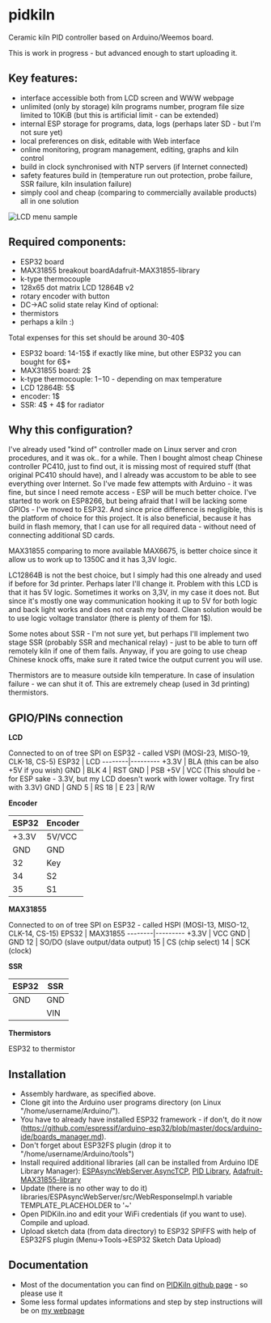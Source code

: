 # pidkiln
Ceramic kiln PID controller based on Arduino/Weemos board.

This is work in progress - but advanced enough to start uploading it.

## Key features:
- interface accessible both from LCD screen and WWW webpage
- unlimited (only by storage) kiln programs number, program file size limited to 10KiB (but this is artificial limit - can be extended)
- internal ESP storage for programs, data, logs (perhaps later SD - but I'm not sure yet)
- local preferences on disk, editable with Web interface
- online monitoring, program management, editing, graphs and kiln control
- build in clock synchronised with NTP servers (if Internet connected)
- safety features build in (temperature run out protection, probe failure, SSR failure, kiln insulation failure)
- simply cool and cheap (comparing to commercially available products) all in one solution

![LCD menu sample](https://raw.githubusercontent.com/Saur0o0n/pidkiln/master/Documentation/images/PIDKiln_LCD_sample.png)

## Required components:
- ESP32 board
- MAX31855 breakout boardAdafruit-MAX31855-library
- k-type thermocouple
- 128x65 dot matrix LCD 12864B v2
- rotary encoder with button
- DC->AC solid state relay
Kind of optional:
- thermistors
- perhaps a kiln :)

Total expenses for this set should be around 30-40$
- ESP32 board: 14-15$ if exactly like mine, but other ESP32 you can bought for 6$+
- MAX31855 board: 2$
- k-type thermocouple: 1$-10$ - depending on max temperature
- LCD 12864B: 5$
- encoder: 1$
- SSR: 4$ + 4$ for radiator

## Why this configuration?

I've already used "kind of" controller made on Linux server and cron procedures, and it was ok.. for a while. Then I bought almost cheap Chinese controller PC410, just to find out, it is missing most of required stuff (that original PC410 should have), and I already was accustom to be able to see everything over Internet.
So I've made few attempts with Arduino - it was fine, but since I need remote access - ESP will be much better choice. I've started to work on ESP8266, but being afraid that I will be lacking some GPIOs - I've moved to ESP32. And since price difference is negligible, this is the platform of choice for this project.
It is also beneficial, because it has build in flash memory, that I can use for all required data - without need of connecting additional SD cards.

MAX31855 comparing to more available MAX6675, is better choice since it allow us to work up to 1350C and it has 3,3V logic.

LC12864B is not the best choice, but I simply had this one already and used if before for 3d printer. Perhaps later I'll change it. Problem with this LCD is that it has 5V logic. Sometimes it works on 3,3V, in my case it does not. But since it's mostly one way communication hooking it up to 5V for both logic and back light works and does not crash my board. Clean solution would be to use logic voltage translator (there is plenty of them for 1$).

Some notes about SSR - I'm not sure yet, but perhaps I'll implement two stage SSR (probably SSR and mechanical relay) - just to be able to turn off remotely kiln if one of them fails. Anyway, if you are going to use cheap Chinese knock offs, make sure it rated twice the output current you will use.

Thermistors are to measure outside kiln temperature. In case of insulation failure - we can shut it of. This are extremely cheap (used in 3d printing) thermistors.

## GPIO/PINs connection

**LCD**

Connected to on of tree SPI on ESP32 - called VSPI (MOSI-23, MISO-19, CLK-18, CS-5)
ESP32	| LCD
--------|---------
+3.3V	| BLA (this can be also +5V if you wish)
GND	| BLK
4	| RST
GND	| PSB
+5V	| VCC (This should be - for ESP sake - 3.3V, but my LCD doesn't work with lower voltage. Try first with 3.3V)
GND	| GND
5	| RS
18	| E
23	| R/W

**Encoder**

ESP32	| Encoder
--------|---------
+3.3V	| 5V/VCC
GND	| GND
32	| Key
34	| S2
35	| S1

**MAX31855**

Connected to on of tree SPI on ESP32 - called HSPI (MOSI-13, MISO-12, CLK-14, CS-15)
EPS32	| MAX31855
--------|---------
+3.3V	| VCC
GND	| GND
12	| SO/DO (slave output/data output)
15	| CS (chip select)
14	| SCK (clock)

**SSR**

ESP32	| SSR
--------|-------
GND	| GND
	| VIN

**Thermistors**

ESP32	to thermistor

## Installation

- Assembly hardware, as specified above.
- Clone git into the Arduino user programs directory (on Linux "/home/username/Arduino/").
- You have to already have installed ESP32 framework - if don't, do it now (https://github.com/espressif/arduino-esp32/blob/master/docs/arduino-ide/boards_manager.md).
- Don't forget about ESP32FS plugin (drop it to "/home/username/Arduino/tools")
- Install required additional libraries (all can be installed from Arduino IDE Library Manager): [ESPAsyncWebServer](https://github.com/me-no-dev/ESPAsyncWebServer),[AsyncTCP](https://github.com/me-no-dev/AsyncTCP), [PID Library](https://github.com/br3ttb/Arduino-PID-Library/), [Adafruit-MAX31855-library](https://github.com/adafruit/Adafruit-MAX31855-library)
- Update (there is no other way to do it) libraries/ESPAsyncWebServer/src/WebResponseImpl.h variable TEMPLATE_PLACEHOLDER to '~'
- Open PIDKiln.ino and edit your WiFi credentials (if you want to use). Compile and upload.
- Upload sketch data (from data directory) to ESP32 SPIFFS with help of ESP32FS plugin (Menu->Tools->ESP32 Sketch Data Upload)

## Documentation

- Most of the documentation you can find on [PIDKiln github page](https://github.com/Saur0o0n/pidkiln) - so please use it
- Some less formal updates informations and step by step instructions will be on [my webpage](https://adrian.siemieniak.net/portal/tag/PIDKiln/)

